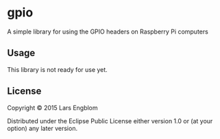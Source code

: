 # gpio

A simple library for using the GPIO headers on Raspberry Pi computers

## Usage

This library is not ready for use yet.

## License

Copyright © 2015 Lars Engblom

Distributed under the Eclipse Public License either version 1.0 or (at
your option) any later version.
